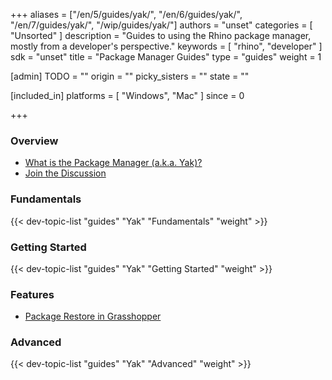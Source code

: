 +++
aliases = ["/en/5/guides/yak/", "/en/6/guides/yak/", "/en/7/guides/yak/", "/wip/guides/yak/"]
authors = "unset"
categories = [ "Unsorted" ]
description = "Guides to using the Rhino package manager, mostly from a developer's perspective."
keywords = [ "rhino", "developer" ]
sdk = "unset"
title = "Package Manager Guides"
type = "guides"
weight = 1

[admin]
TODO = ""
origin = ""
picky_sisters = ""
state = ""

[included_in]
platforms = [ "Windows", "Mac" ]
since = 0

+++


### Overview

- [What is the Package Manager (a.k.a. Yak)?](/guides/yak/what-is-yak)
- [Join the Discussion](https://discourse.mcneel.com/c/serengeti/yak)

### Fundamentals

{{< dev-topic-list "guides" "Yak" "Fundamentals" "weight" >}}


### Getting Started

{{< dev-topic-list "guides" "Yak" "Getting Started" "weight" >}}


### Features

- [Package Restore in Grasshopper](/guides/yak/package-restore-in-grasshopper)

### Advanced

{{< dev-topic-list "guides" "Yak" "Advanced" "weight" >}}

